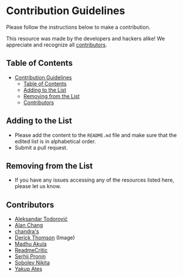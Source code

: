 # Contribution Guidelines

Please follow the instructions below to make a contribution.

This resource was made by the developers and hackers alike! We appreciate and recognize all [contributors](#contributors).

## Table of Contents

- [Contribution Guidelines](#contribution-guidelines)
  - [Table of Contents](#table-of-contents)
  - [Adding to the List](#adding-to-the-list)
  - [Removing from the List](#removing-from-the-list)
  - [Contributors](#contributors)

## Adding to the List

- Please add the content to the `README.md` file and make sure that the edited list is in alphabetical order.
- Submit a pull request.

## Removing from the List

- If you have any issues accessing any of the resources listed here, please let us know.

## Contributors

- [Aleksandar Todorović](https://github.com/aleksandar-todorovic)
- [Alan Chang](https://github.com/tcode2k16)
- [chandra's](https://github.com/Chan9390)
- [Derick Thomson](https://www.facebook.com/derick.thomson) (Image)
- [Madhu Akula](https://www.github.com/madhuakula)
- [ReadmeCritic](https://github.com/ReadmeCritic)
- [Serhii Pronin](https://github.com/re-pronin)
- [Sobolev Nikita](https://github.com/sobolevn)
- [Yakup Ateş](https://github.com/y-ates)
